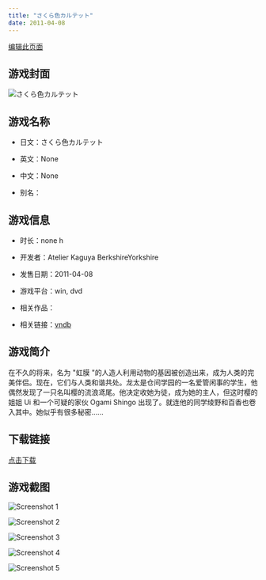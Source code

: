```yaml
---
title: "さくら色カルテット"
date: 2011-04-08
---
```

[编辑此页面](https://github.com/ACG-3/ADV3-source/blob/main/source/_posts/games/%E3%81%95%E3%81%8F%E3%82%89%E8%89%B2%E3%82%AB%E3%83%AB%E3%83%86%E3%83%83%E3%83%88.md)

## 游戏封面

![さくら色カルテット](https%3A//pan.timero.xyz/onedrive/img_lib_001/%E3%81%95%E3%81%8F%E3%82%89%E8%89%B2%E3%82%AB%E3%83%AB%E3%83%86%E3%83%83%E3%83%88_cover.avif)


## 游戏名称

- 日文：さくら色カルテット
- 英文：None
- 中文：None

- 别名：


## 游戏信息

- 时长：none h
- 开发者：Atelier Kaguya BerkshireYorkshire
- 发售日期：2011-04-08
- 游戏平台：win, dvd
- 相关作品：

- 相关链接：[vndb](https://vndb.org/v6393)


## 游戏简介

在不久的将来，名为 "虹膜 "的人造人利用动物的基因被创造出来，成为人类的完美伴侣。现在，它们与人类和谐共处。龙太是仓间学园的一名爱管闲事的学生，他偶然发现了一只名叫樱的流浪鸢尾。他决定收她为徒，成为她的主人，但这时樱的姐姐 Ui 和一个可疑的家伙 Ogami Shingo 出现了。就连他的同学绫野和百香也卷入其中。她似乎有很多秘密......




## 下载链接

[点击下载](https://pan.timero.xyz/onedrive/adv_lib_001/%E3%81%95%E3%81%8F%E3%82%89%E8%89%B2%E3%82%AB%E3%83%AB%E3%83%86%E3%83%83%E3%83%88)


## 游戏截图


![Screenshot 1](https%3A//pan.timero.xyz/onedrive/img_lib_001/%E3%81%95%E3%81%8F%E3%82%89%E8%89%B2%E3%82%AB%E3%83%AB%E3%83%86%E3%83%83%E3%83%88_Screenshot_1.avif)

![Screenshot 2](https%3A//pan.timero.xyz/onedrive/img_lib_001/%E3%81%95%E3%81%8F%E3%82%89%E8%89%B2%E3%82%AB%E3%83%AB%E3%83%86%E3%83%83%E3%83%88_Screenshot_2.avif)

![Screenshot 3](https%3A//pan.timero.xyz/onedrive/img_lib_001/%E3%81%95%E3%81%8F%E3%82%89%E8%89%B2%E3%82%AB%E3%83%AB%E3%83%86%E3%83%83%E3%83%88_Screenshot_3.avif)

![Screenshot 4](https%3A//pan.timero.xyz/onedrive/img_lib_001/%E3%81%95%E3%81%8F%E3%82%89%E8%89%B2%E3%82%AB%E3%83%AB%E3%83%86%E3%83%83%E3%83%88_Screenshot_4.avif)

![Screenshot 5](https%3A//pan.timero.xyz/onedrive/img_lib_001/%E3%81%95%E3%81%8F%E3%82%89%E8%89%B2%E3%82%AB%E3%83%AB%E3%83%86%E3%83%83%E3%83%88_Screenshot_5.avif)

